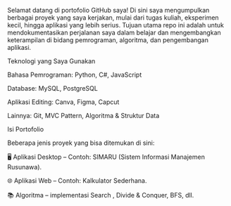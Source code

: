 Selamat datang di portofolio GitHub saya!
Di sini saya mengumpulkan berbagai proyek yang saya kerjakan, mulai dari tugas kuliah, eksperimen kecil, hingga aplikasi yang lebih serius. Tujuan utama repo ini adalah untuk mendokumentasikan perjalanan saya dalam belajar dan mengembangkan keterampilan di bidang pemrograman, algoritma, dan pengembangan aplikasi.


Teknologi yang Saya Gunakan

Bahasa Pemrograman: Python, C#, JavaScript

Database: MySQL, PostgreSQL

Aplikasi Editing: Canva, Figma, Capcut

Lainnya: Git, MVC Pattern, Algoritma & Struktur Data


Isi Portofolio

Beberapa jenis proyek yang bisa ditemukan di sini:

🖥️ Aplikasi Desktop – Contoh: SIMARU (Sistem Informasi Manajemen Rusunawa).

🌐 Aplikasi Web – Contoh: Kalkulator Sederhana.

📚 Algoritma – implementasi Search , Divide & Conquer, BFS, dll.
